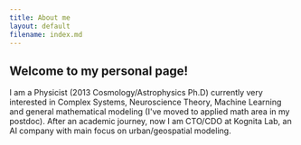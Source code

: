 ```yaml
---
title: About me
layout: default
filename: index.md
--- 
```


## Welcome to my personal page!

I am a Physicist (2013 Cosmology/Astrophysics Ph.D) currently very interested in Complex Systems, Neuroscience Theory, Machine Learning and general mathematical modeling (I've moved to applied math area in my postdoc). After an academic journey, now I am CTO/CDO at Kognita Lab, an AI company with main focus on urban/geospatial modeling.